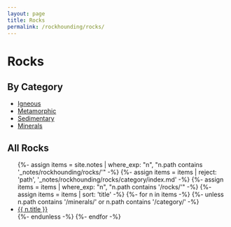 ```yaml
---
layout: page
title: Rocks
permalink: /rockhounding/rocks/
---
```


<h1>Rocks</h1>

<h2>By Category</h2>
<ul>
  <li><a class="internal-link" href="{{ '/rockhounding/rocks/category/igneous/' | relative_url }}">Igneous</a></li>
  <li><a class="internal-link" href="{{ '/rockhounding/rocks/category/metamorphic/' | relative_url }}">Metamorphic</a></li>
  <li><a class="internal-link" href="{{ '/rockhounding/rocks/category/sedimentary/' | relative_url }}">Sedimentary</a></li>
  <li><a class="internal-link" href="{{ '/rockhounding/rocks/minerals/' | relative_url }}">Minerals</a></li>
  
</ul>

<h2>All Rocks</h2>
<ul>
  {%- assign items = site.notes | where_exp: "n", "n.path contains '_notes/rockhounding/rocks/'" -%}
  {%- assign items = items | reject: 'path', '_notes/rockhounding/rocks/category/index.md' -%}
  {%- assign items = items | where_exp: "n", "n.path contains '/rocks/'" -%}
  {%- assign items = items | sort: 'title' -%}
  {%- for n in items -%}
    {%- unless n.path contains '/minerals/' or n.path contains '/category/' -%}
      <li><a class="internal-link" href="{{ n.url | relative_url | uri_escape }}">{{ n.title }}</a></li>
    {%- endunless -%}
  {%- endfor -%}
</ul>
